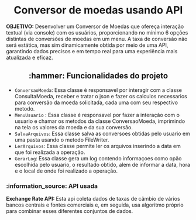<h1 align='center'>Conversor de moedas usando API </h1>
<p><strong> OBJETIVO:</strong> Desenvolver um Conversor de Moedas que ofereça interação textual (via console) com os usuários, proporcionando no mínimo 6 opções distintas de conversões de moedas em um menu. A taxa de conversão não será estática, mas sim dinamicamente obtida por meio de uma API, garantindo dados precisos e em tempo real para uma experiência mais atualizada e eficaz.</p>

<h2 align='center'> :hammer: Funcionalidades do projeto</h2>

- `ConversaoMoeda`: Essa classe é responsavel por interagir com a classe ConsultaMoeda, receber e tratar o json e fazer os calculos necessarios para conversão da moeda solicitada, cada uma com seu respectivo metodo.
- `MenuUsuario` : Essa classe é responsavel por fazer a interação com o usuario e chamar os metodos da classe ConversaoMoeda, imprimindo na tela os valores da moeda e da sua conversão.
- `SalvaArquivos`: Essa classe salva as conversoes obtidas pelo usuario em uma pasta usando o metodo FileWriter.
- `LerArquivos`: Essa classe permite ler os arquivos inserindo a data em que foi realizada a operação.
- `GerarLog`: Essa classe gera um log contendo informaçoes como opão escolhida pelo usuario, o resultado obtido, alem de informar a data, hora e o local de onde foi realizado a operação.

<h3> :information_source: API usada </h3>
<p><strong>Exchange Rate API: </strong>Esta api coleta dados de taxas de câmbio de vários bancos centrais e fontes comerciais e, em seguida, usa algoritmo próprio para combinar esses diferentes conjuntos de dados. </p>
